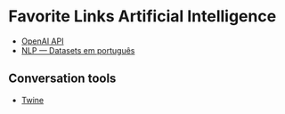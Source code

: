 # Favorite Links Artificial Intelligence

- [OpenAI API](https://openai.com/blog/openai-api/)
- [NLP — Datasets em português](https://medium.com/@pierre_guillou/nlp-datasets-em-português-7e1790a44d42)


## Conversation tools

- [Twine](https://twinery.org)
